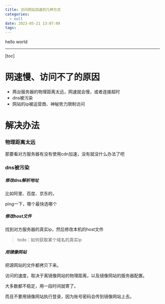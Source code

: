 ```yaml
---
title: 访问网站加速的几种方式
categories:
  - null
date: 2023-05-21 13:07:09
tags:
---
```


hello world

---

[toc]

# 网速慢、访问不了的原因

- 两台服务器的物理距离太远，网速就会慢，或者连接超时
- dns被污染
- 网站的ip被运营商、神秘势力限制访问

# 解决办法

### 物理距离太远

那要看对方服务器有没有使用cdn加速，没有就没什么办法了吧

### dns被污染

##### 修改dns解析地址

比如阿里、百度、京东的，

ping一下，哪个最快选哪个

##### 修改host文件

找到对方服务器的真实ip，然后修改本机的host文件

> todo：如何获取某个域名的真实ip

##### 用镜像网站

把源网站的文件都拷贝下来。

访问的速度，取决于离镜像网站的物理距离，以及镜像网站的服务器配置。

大多数都不稳定，用一段时间就寄了。

而且不要用镜像网站执行登录，因为账号密码会传到镜像网站上去。
